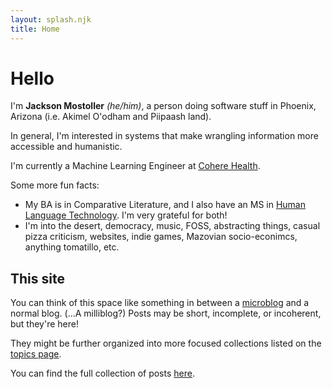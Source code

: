 ```yaml
---
layout: splash.njk
title: Home
---
```

# Hello
I'm <strong>Jackson Mostoller</strong> <em>(he/him)</em>, a person doing software stuff in Phoenix, Arizona (i.e. Akimel O'odham and Piipaash land).

In general, I'm interested in systems that make wrangling information more accessible and humanistic.

I'm currently a Machine Learning Engineer at [Cohere Health](https://coherehealth.com).

Some more fun facts:
- My BA is in Comparative Literature, and I also have an MS in [Human Language Technology](https://linguistics.arizona.edu/master-science-human-language-technology-hlt). I'm very grateful for both!
- I'm into the desert, democracy, music, FOSS, abstracting things, casual pizza criticism, websites, indie games, Mazovian socio-econimcs, anything tomatillo, etc.

## This site
You can think of this space like something in between a [microblog](https://en.wikipedia.org/wiki/Microblogging) and a normal blog. (…A milliblog?) Posts may be short, incomplete, or incoherent, but they're here!

They might be further organized into more focused collections listed on the [topics page](/topics/).

You can find the full collection of posts [here](/posts/).